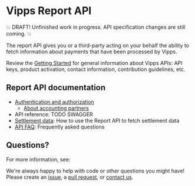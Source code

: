<!-- START_METADATA
---
title: Introduction
sidebar_position: 1
---
END_METADATA -->

# Vipps Report API

💥 DRAFT! Unfinished work in progress. API specification changes are still coming. 💥

The report API gives you or a third-party acting on your behalf the ability to fetch information
about payments that have been processed by Vipps.

Review the [Getting Started](https://github.com/vippsas/vipps-developers/blob/master/vipps-getting-started.md)
for general information about Vipps APIs: API keys, product activation,
contact information, contribution guidelines, etc.

## Report API documentation
- [Authentication and authorization](./auth.md)
  - [About accounting partners](./auth.md)
- API reference: TODO SWAGGER
- [Settlement data](./settlement-guide.md): How to use the Report API to fetch settlement data
- [API FAQ](./vipps-faq.md): Frequently asked questions

## Questions?

For more information, see:

We're always happy to help with code or other questions you might have!
Please create an [issue](https://github.com/vippsas/vipps-report-api/issues),
a [pull request](https://github.com/vippsas/vipps-report-api/pulls),
or [contact us](https://github.com/vippsas/vipps-report/blob/master/contact.md).
